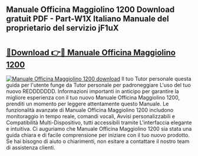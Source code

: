## Manuale Officina Maggiolino 1200 Download gratuit PDF - Part-W1X Italiano Manuale del proprietario del servizio jF1uX

# <h2><a href="http://dfcq2l1.blite.top/?on=Manuale+Officina+Maggiolino+1200">🔗Download 👉🔴 Manuale Officina Maggiolino 1200</a></h2>

[![Manuale Officina Maggiolino 1200 download](https://i.imgur.com/lujVjoI.png)](http://dfcq2l1.blite.top/?on=Manuale+Officina+Maggiolino+1200)
Il tuo Tutor personale questa guida per l'utente funge da Tutor personale per padroneggiare L'uso del tuo nuovo REDDDDDDD. Informazioni importanti in anticipo per garantire la migliore esperienza con il tuo nuovo Manuale Officina Maggiolino 1200, prenditi un momento per leggere attentamente questo Manuale. Le funzionalità avanzate di Manuale Officina Maggiolino 1200 includono monitoraggio in tempo reale, comandi vocali, Avvisi personalizzabili e Compatibilità Multi-Dispositivo, tutti accessibili tramite L'interfaccia elegante e intuitiva. Ci auguriamo che Manuale Officina Maggiolino 1200 sia stata una guida chiara e di facile comprensione per iniziare con il tuo nuovo prodotto. Se hai bisogno di aiuto o chiarimenti, non esitare a contattare il nostro team di assistenza clienti.
